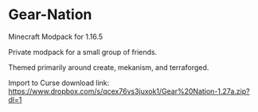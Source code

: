 # Gear-Nation
Minecraft Modpack for 1.16.5

Private modpack for a small group of friends.

Themed primarily around create, mekanism, and terraforged.

Import to Curse download link:
https://www.dropbox.com/s/qcex76vs3juxok1/Gear%20Nation-1.27a.zip?dl=1
